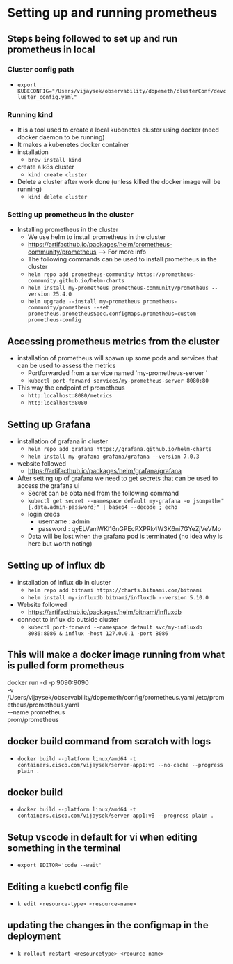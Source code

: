 # Setting up and running prometheus

## Steps being followed to set up and run prometheus in local

### Cluster config path
  - `export KUBECONFIG="/Users/vijaysek/observability/dopemeth/clusterConf/devcluster_config.yaml"`
### Running kind
  - It is a tool used to create a local kubenetes cluster using docker (need docker daemon to be running)
  - It makes a kubenetes docker container 
  - installation
    - `brew install kind`
  - create a k8s cluster
    - `kind create cluster`
  - Delete a cluster after work done (unless killed the docker image will be running)
    - `kind delete cluster`
### Setting up prometheus in the cluster
  - Installing prometheus in the cluster
    - We use helm to install prometheus in the cluster
    - https://artifacthub.io/packages/helm/prometheus-community/prometheus --> For more info
    - The following commands can be used to install prometheus in the cluster
    - `helm repo add prometheus-community https://prometheus-community.github.io/helm-charts`
    - `helm install my-prometheus prometheus-community/prometheus --version 25.4.0`
    - `helm upgrade --install my-prometheus prometheus-community/prometheus --set prometheus.prometheusSpec.configMaps.prometheus=custom-prometheus-config`
## Accessing prometheus metrics from the cluster
  - installation of prometheus will spawn up some pods and services that can be used to assess the metrics
    - Portforwarded from a service named 'my-prometheus-server '
    - `kubectl port-forward services/my-prometheus-server 8080:80`
  - This way the endpoint of prometheus
    - `http:localhost:8080/metrics`
    - `http:localhost:8080`
## Setting up Grafana
  - installation of grafana in cluster
    - `helm repo add grafana https://grafana.github.io/helm-charts`
    - `helm install my-grafana grafana/grafana --version 7.0.3`
  - website followed
    - https://artifacthub.io/packages/helm/grafana/grafana
  - After setting up of grafana we need to get secrets that can be used to access the grafana ui
    - Secret can be obtained from the following command
    - `kubectl get secret --namespace default my-grafana -o jsonpath="{.data.admin-password}" | base64 --decode ; echo`
    - login creds
      - username : admin
      - password : qyELVamWKl16nGPEcPXPRk4W3K6ni7GYeZjVeVMo
    - Data will be lost when the grafana pod is terminated (no idea why is here but worth noting)
## Setting up of influx db
  - installation of influx db in cluster
    - `helm repo add bitnami https://charts.bitnami.com/bitnami`
    - `helm install my-influxdb bitnami/influxdb --version 5.10.0`
  - Website followed
    - https://artifacthub.io/packages/helm/bitnami/influxdb
  - connect to influx db outside cluster
    - `kubectl port-forward --namespace default svc/my-influxdb 8086:8086 & influx -host 127.0.0.1 -port 8086`

## This will make a docker image running from what is pulled form prometheus
docker run -d -p 9090:9090 \
  -v /Users/vijaysek/observability/dopemeth/config/prometheus.yaml:/etc/prometheus/prometheus.yaml \
  --name prometheus \
  prom/prometheus

## docker build command from scratch with logs
  - `docker build --platform linux/amd64 -t containers.cisco.com/vijaysek/server-app1:v8 --no-cache --progress plain .`

## docker build 
  - `docker build --platform linux/amd64 -t containers.cisco.com/vijaysek/server-app1:v8 --progress plain .`


## Setup vscode in default for vi when editing something in the terminal
  - `export EDITOR='code --wait'`

## Editing a kuebctl config file 
  - `k edit <resource-type> <resource-name>`

## updating the changes in the configmap in the deployment 
  - `k rollout restart <resourcetype> <reource-name>`